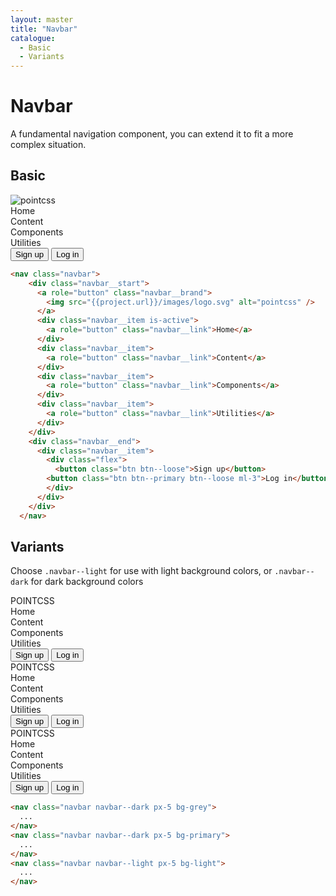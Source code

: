 ```yaml
---
layout: master
title: "Navbar"
catalogue:
  - Basic
  - Variants
---
```


# Navbar

A fundamental navigation component, you can extend it to fit a more complex situation.

## Basic

<div class="mb-5">
  <nav class="navbar">
    <div class="navbar__start">
      <a role="button" class="navbar__brand">
        <img src="{{project.url}}/images/logo.svg" alt="pointcss" />
      </a>
      <div class="navbar__item is-active">
        <a role="button" class="navbar__link">Home</a>
      </div>
      <div class="navbar__item">
        <a role="button" class="navbar__link">Content</a>
      </div>
      <div class="navbar__item">
        <a role="button" class="navbar__link">Components</a>
      </div>
      <div class="navbar__item">
        <a role="button" class="navbar__link">Utilities</a>
      </div>
    </div>
    <div class="navbar__end">
      <div class="navbar__item">
        <div class="flex">
          <button class="btn btn--loose">Sign up</button>
        <button class="btn btn--primary btn--loose ml-3">Log in</button>
        </div>
      </div>
    </div>
  </nav>
</div>

```html
<nav class="navbar">
    <div class="navbar__start">
      <a role="button" class="navbar__brand">
        <img src="{{project.url}}/images/logo.svg" alt="pointcss" />
      </a>
      <div class="navbar__item is-active">
        <a role="button" class="navbar__link">Home</a>
      </div>
      <div class="navbar__item">
        <a role="button" class="navbar__link">Content</a>
      </div>
      <div class="navbar__item">
        <a role="button" class="navbar__link">Components</a>
      </div>
      <div class="navbar__item">
        <a role="button" class="navbar__link">Utilities</a>
      </div>
    </div>
    <div class="navbar__end">
      <div class="navbar__item">
        <div class="flex">
          <button class="btn btn--loose">Sign up</button>
        <button class="btn btn--primary btn--loose ml-3">Log in</button>
        </div>
      </div>
    </div>
  </nav>
```

## Variants

Choose `.navbar--light` for use with light background colors, or `.navbar--dark` for dark background colors

<div class="mb-5">
  <nav class="navbar navbar--dark px-5 bg-grey">
    <div class="navbar__start">
      <a role="button" class="navbar__brand">POINTCSS</a>
      <div class="navbar__item is-active">
        <a role="button" class="navbar__link">Home</a>
      </div>
      <div class="navbar__item">
        <a role="button" class="navbar__link">Content</a>
      </div>
      <div class="navbar__item">
        <a role="button" class="navbar__link">Components</a>
      </div>
      <div class="navbar__item">
        <a role="button" class="navbar__link">Utilities</a>
      </div>
    </div>
    <div class="navbar__end">
      <div class="navbar__item">
        <div class="flex">
          <button class="btn btn--loose">Sign up</button>
        <button class="btn btn--primary btn--loose ml-3">Log in</button>
        </div>
      </div>
    </div>
  </nav>
</div>

<div class="mb-5">
  <nav class="navbar navbar--dark px-5 bg-primary">
    <div class="navbar__start">
      <a role="button" class="navbar__brand">POINTCSS</a>
      <div class="navbar__item is-active">
        <a role="button" class="navbar__link">Home</a>
      </div>
      <div class="navbar__item">
        <a role="button" class="navbar__link">Content</a>
      </div>
      <div class="navbar__item">
        <a role="button" class="navbar__link">Components</a>
      </div>
      <div class="navbar__item">
        <a role="button" class="navbar__link">Utilities</a>
      </div>
    </div>
    <div class="navbar__end">
      <div class="navbar__item">
        <div class="flex">
          <button class="btn btn--loose">Sign up</button>
        <button class="btn btn--primary btn--loose ml-3">Log in</button>
        </div>
      </div>
    </div>
  </nav>
</div>

<div class="mb-5">
  <nav class="navbar navbar--light px-5 bg-light">
    <div class="navbar__start">
      <a role="button" class="navbar__brand">POINTCSS</a>
      <div class="navbar__item is-active">
        <a role="button" class="navbar__link">Home</a>
      </div>
      <div class="navbar__item">
        <a role="button" class="navbar__link">Content</a>
      </div>
      <div class="navbar__item">
        <a role="button" class="navbar__link">Components</a>
      </div>
      <div class="navbar__item">
        <a role="button" class="navbar__link">Utilities</a>
      </div>
    </div>
    <div class="navbar__end">
      <div class="navbar__item">
        <div class="flex">
          <button class="btn btn--loose">Sign up</button>
        <button class="btn btn--primary btn--loose ml-3">Log in</button>
        </div>
      </div>
    </div>
  </nav>
</div>

```html
<nav class="navbar navbar--dark px-5 bg-grey">
  ...
</nav>
<nav class="navbar navbar--dark px-5 bg-primary">
  ...
</nav>
<nav class="navbar navbar--light px-5 bg-light">
  ...
</nav>
```
